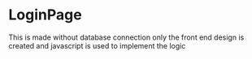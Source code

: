 # LoginPage
This is made without database connection only the front end design is created and javascript is used to implement the logic
